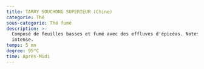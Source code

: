 ```yaml
---
title: TARRY SOUCHONG SUPERIEUR (Chine)
categorie: Thé
sous-categorie: Thé fumé
description: >-
  Composé de feuilles basses et fumé avec des effluves d'épicéas. Notes de fumée
  intense.
temps: 5 mn
degree: 95°C
time: Après-Midi
---
```


